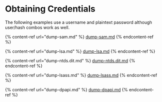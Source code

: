 # Obtaining Credentials

The following examples use a username and plaintext password although user/hash combos work as well.

{% content-ref url="dump-sam.md" %}
[dump-sam.md](dump-sam.md)
{% endcontent-ref %}

{% content-ref url="dump-lsa.md" %}
[dump-lsa.md](dump-lsa.md)
{% endcontent-ref %}

{% content-ref url="dump-ntds.dit.md" %}
[dump-ntds.dit.md](dump-ntds.dit.md)
{% endcontent-ref %}

{% content-ref url="dump-lsass.md" %}
[dump-lsass.md](dump-lsass.md)
{% endcontent-ref %}

{% content-ref url="dump-dpapi.md" %}
[dump-dpapi.md](dump-dpapi.md)
{% endcontent-ref %}
